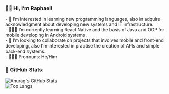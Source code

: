 <h3 align="left">🤙🏼 Hi, I’m Raphael! </h3>
- 👀 I’m interested in learning new programming languages, also in adquire acknowledgment about developing new systems and IT infrastructure.<br>
- 🧑🏽‍💻 I’m currently learning React Native and the basis of Java and OOP for mobile developing in Android systems.<br>
- 🤖 I’m looking to collaborate on projects that involves mobile and front-end developing, also I'm interested in practise the creation of APIs and simple back-end systems.<br>
- 🙋🏽‍♂️ Pronouns: He/Him<br>

<h3 align="left">🐰 GitHub Stats: </h3>

![Anurag's GitHub Stats](https://github-readme-stats.vercel.app/api?username=igsem123&show_icons=true&theme=jolly) 
<br>
![Top Langs](https://github-readme-stats.vercel.app/api/top-langs/?username=igsem123&layout=donut&theme=jolly)
<br>

<!---
igsem123/igsem123 is a ✨ special ✨ repository because its `README.md` (this file) appears on your GitHub profile.
You can click the Preview link to take a look at your changes.
--->
